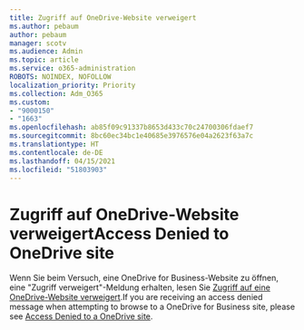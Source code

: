 ```yaml
---
title: Zugriff auf OneDrive-Website verweigert
ms.author: pebaum
author: pebaum
manager: scotv
ms.audience: Admin
ms.topic: article
ms.service: o365-administration
ROBOTS: NOINDEX, NOFOLLOW
localization_priority: Priority
ms.collection: Adm_O365
ms.custom:
- "9000150"
- "1663"
ms.openlocfilehash: ab85f09c91337b8653d433c70c24700306fdaef7
ms.sourcegitcommit: 8bc60ec34bc1e40685e3976576e04a2623f63a7c
ms.translationtype: HT
ms.contentlocale: de-DE
ms.lasthandoff: 04/15/2021
ms.locfileid: "51803903"
---
```

# <a name="access-denied-to-onedrive-site"></a><span data-ttu-id="7b82b-102">Zugriff auf OneDrive-Website verweigert</span><span class="sxs-lookup"><span data-stu-id="7b82b-102">Access Denied to OneDrive site</span></span>

<span data-ttu-id="7b82b-103">Wenn Sie beim Versuch, eine OneDrive for Business-Website zu öffnen, eine "Zugriff verweigert"-Meldung erhalten, lesen Sie [Zugriff auf eine OneDrive-Website verweigert](https://docs.microsoft.com/sharepoint/troubleshoot/administration/access-denied-or-need-permission-error-sharepoint-online-or-onedrive-for-business#when-accessing-a-onedrive-site).</span><span class="sxs-lookup"><span data-stu-id="7b82b-103">If you are receiving an access denied message when attempting to browse to a OneDrive for Business site, please see [Access Denied to a OneDrive site](https://docs.microsoft.com/sharepoint/troubleshoot/administration/access-denied-or-need-permission-error-sharepoint-online-or-onedrive-for-business#when-accessing-a-onedrive-site).</span></span>
